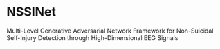 # NSSINet
Multi-Level Generative Adversarial Network Framework for Non-Suicidal Self-Injury Detection through High-Dimensional EEG Signals
